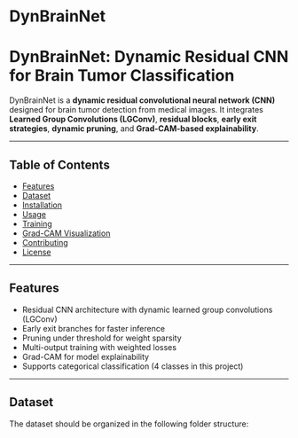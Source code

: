 # DynBrainNet

# DynBrainNet: Dynamic Residual CNN for Brain Tumor Classification

DynBrainNet is a **dynamic residual convolutional neural network (CNN)** designed for brain tumor detection from medical images. It integrates **Learned Group Convolutions (LGConv)**, **residual blocks**, **early exit strategies**, **dynamic pruning**, and **Grad-CAM-based explainability**.

---

## Table of Contents
- [Features](#features)
- [Dataset](#dataset)
- [Installation](#installation)
- [Usage](#usage)
- [Training](#training)
- [Grad-CAM Visualization](#grad-cam-visualization)
- [Contributing](#contributing)
- [License](#license)

---

## Features
- Residual CNN architecture with dynamic learned group convolutions (LGConv)
- Early exit branches for faster inference
- Pruning under threshold for weight sparsity
- Multi-output training with weighted losses
- Grad-CAM for model explainability
- Supports categorical classification (4 classes in this project)

---

## Dataset
The dataset should be organized in the following folder structure:

